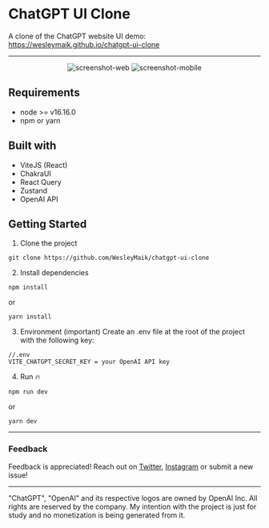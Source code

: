 # ChatGPT UI Clone

A clone of the ChatGPT website UI
demo: https://wesleymaik.github.io/chatgpt-ui-clone

---

<div align="center">

![screenshot-web](./docs/screenshot-1.png)
![screenshot-mobile](./docs/screenshot-2.png)

## </div>

## Requirements

- node >= v16.16.0
- npm or yarn

## Built with

- ViteJS (React)
- ChakraUI
- React Query
- Zustand
- OpenAI API

## Getting Started

1. Clone the project

```
git clone https://github.com/WesleyMaik/chatgpt-ui-clone
```

2. Install dependencies

```
npm install
```

or

```
yarn install
```

3. Environment (important)
   Create an .env file at the root of the project with the following key:

```
//.env
VITE_CHATGPT_SECRET_KEY = your OpenAI API key
```

4. Run 🔥

```
npm run dev
```

or

```
yarn dev
```

---

### Feedback

Feedback is appreciated! Reach out on [Twitter](https://twitter.com/euwesleymaik), [Instagram](https://twitter.com/euwesleymaik) or submit a new issue!

---
"ChatGPT", "OpenAI" and its respective logos are owned by OpenAI Inc. All rights are reserved by the company. My intention with the project is just for study and no monetization is being generated from it.
